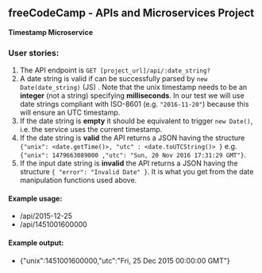**freeCodeCamp** - APIs and Microservices Project
------

**Timestamp Microservice**

### User stories:

1. The API endpoint is `GET [project_url]/api/:date_string?`
2. A date string is valid if can be successfully parsed by `new Date(date_string)` (JS) . Note that the unix timestamp needs to be an **integer** (not a string) specifying **milliseconds**. In our test we will use date strings compliant with ISO-8601 (e.g. `"2016-11-20"`) because this will ensure an UTC timestamp.
3. If the date string is **empty** it should be equivalent to trigger `new Date()`, i.e. the service uses the current timestamp.
4. If the date string is **valid** the API returns a JSON having the structure
`{"unix": <date.getTime()>, "utc" : <date.toUTCString()> }`
e.g. `{"unix": 1479663089000 ,"utc": "Sun, 20 Nov 2016 17:31:29 GMT"}`.
5. If the input date string is **invalid** the API returns a JSON having the structure `{ "error": "Invalid Date" }`.
It is what you get from the date manipulation functions used above.

#### Example usage:
* /api/2015-12-25
* /api/1451001600000

#### Example output:
* {"unix":1451001600000,"utc":"Fri, 25 Dec 2015 00:00:00 GMT"}
